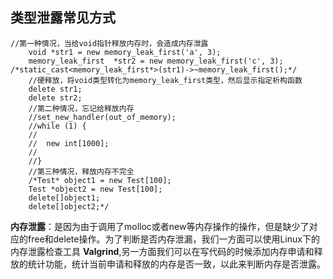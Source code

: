 ## **类型泄露常见方式**
```
//第一种情况，当给void指针释放内存时，会造成内存泄露
	void *str1 = new memory_leak_first('a', 3);
	memory_leak_first  *str2 = new memory_leak_first('c', 3);	/*static_cast<memory_leak_first*>(str1)->~memory_leak_first();*/
	//硬释放，将void类型转化为memory_leak_first类型，然后显示指定析构函数
	delete str1;
	delete str2;
	//第二种情况，忘记给释放内存
	//set_new_handler(out_of_memory);
	//while (1) {
	//
	//	new int[1000];
	//
	//}
	//第三种情况，释放内存不完全
	/*Test* object1 = new Test[100];
	Test *object2 = new Test[100];
	delete[]object1;
	delete[]object2;*/
```
**内存泄露**：是因为由于调用了molloc或者new等内存操作的操作，但是缺少了对应的free和delete操作。为了判断是否内存泄漏，我们一方面可以使用Linux下的内存泄露检查工具
**Valgrind**,另一方面我们可以在写代码的时候添加内存申请和释放的统计功能，统计当前申请和释放的内存是否一致，以此来判断内存是否泄露。
